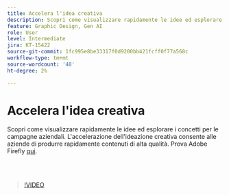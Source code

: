 ```yaml
---
title: Accelera l'idea creativa
description: Scopri come visualizzare rapidamente le idee ed esplorare i concetti per le campagne aziendali
feature: Graphic Design, Gen AI
role: User
level: Intermediate
jira: KT-15422
source-git-commit: 1fc995e8be33317f0d9200bb421fcff0f77a568c
workflow-type: tm+mt
source-wordcount: '48'
ht-degree: 2%

---
```


# Accelera l&#39;idea creativa

Scopri come visualizzare rapidamente le idee ed esplorare i concetti per le campagne aziendali. L&#39;accelerazione dell&#39;ideazione creativa consente alle aziende di produrre rapidamente contenuti di alta qualità. Prova Adobe Firefly [qui](https://firefly.adobe.com/).

<br> 

>[!VIDEO](https://video.tv.adobe.com/v/3428827?quality=12&learn=on&hidetitle=true)
